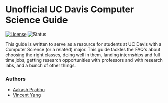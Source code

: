 # Unofficial UC Davis Computer Science Guide

[![License](https://img.shields.io/badge/License-Apache%202.0-blue.svg)](https://opensource.org/licenses/Apache-2.0)
![Status](https://img.shields.io/badge/Status-Under%20Development-orange.svg)

This guide is written to serve as a resource for students at UC Davis with a
Computer Science (or a related) major. This guide tackles the FAQ's about
choosing the right classes, doing well in them, landing internships and full
time jobs, getting research opportunities with professors and with research
labs, and a bunch of other things.

### Authors

* [Aakash Prabhu](http://aakprabhu.com)
* [Vincent Yang](https://vincentyang.me/)
